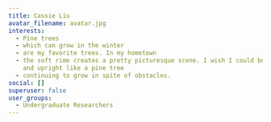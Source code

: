```yaml
---
title: Cassie Liu
avatar_filename: avatar.jpg
interests:
  - Pine trees
  - which can grow in the winter
  - are my favorite trees. In my hometown
  - the soft rime creates a pretty picturesque scene. I wish I could be strong
    and upright like a pine tree
  - continuing to grow in spite of obstacles.
social: []
superuser: false
user_groups:
  - Undergraduate Researchers
---
```

